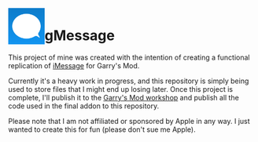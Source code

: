 <img src="icon.jpg?raw=true" width="74" align="left">

# gMessage
This project of mine was created with the intention of creating a functional replication of [iMessage](https://en.wikipedia.org/wiki/IMessage) for Garry's Mod.

Currently it's a heavy work in progress, and this repository is simply being used to store files that I might end up losing later. Once this project is complete, I'll publish it to the [Garry's Mod workshop](https://steamcommunity.com/workshop/browse/?appid=4000) and publish all the code used in the final addon to this repository.

Please note that I am not affiliated or sponsored by Apple in any way. I just wanted to create this for fun (please don't sue me Apple).
